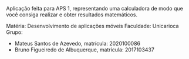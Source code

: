 Aplicação feita para APS 1, representando uma calculadora de modo que você consiga realizar e obter resultados matemáticos.

Matéria: Desenvolvimento de aplicações móveis
Faculdade: Unicarioca
Grupo:
- Mateus Santos de Azevedo, matrícula: 2020100086
- Bruno Figueiredo de Albuquerque, matrícula: 2017103437